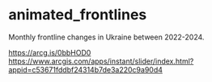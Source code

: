 # animated_frontlines
Monthly frontline changes in Ukraine between 2022-2024.

https://arcg.is/0bbHOD0
https://www.arcgis.com/apps/instant/slider/index.html?appid=c53671fddbf24314b7de3a220c9a90d4
